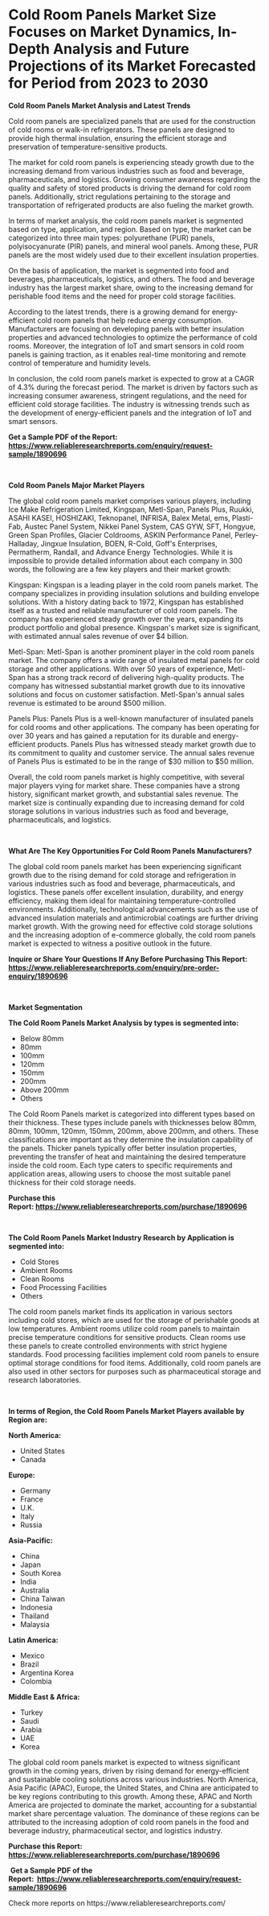 <p><h1>Cold Room Panels Market Size Focuses on Market Dynamics, In-Depth Analysis and Future Projections of its Market Forecasted for Period from 2023 to 2030</h1></p><p><strong>Cold Room Panels Market Analysis and Latest Trends</strong></p>
<p><p>Cold room panels are specialized panels that are used for the construction of cold rooms or walk-in refrigerators. These panels are designed to provide high thermal insulation, ensuring the efficient storage and preservation of temperature-sensitive products.</p><p>The market for cold room panels is experiencing steady growth due to the increasing demand from various industries such as food and beverage, pharmaceuticals, and logistics. Growing consumer awareness regarding the quality and safety of stored products is driving the demand for cold room panels. Additionally, strict regulations pertaining to the storage and transportation of refrigerated products are also fueling the market growth.</p><p>In terms of market analysis, the cold room panels market is segmented based on type, application, and region. Based on type, the market can be categorized into three main types: polyurethane (PUR) panels, polyisocyanurate (PIR) panels, and mineral wool panels. Among these, PUR panels are the most widely used due to their excellent insulation properties.</p><p>On the basis of application, the market is segmented into food and beverages, pharmaceuticals, logistics, and others. The food and beverage industry has the largest market share, owing to the increasing demand for perishable food items and the need for proper cold storage facilities.</p><p>According to the latest trends, there is a growing demand for energy-efficient cold room panels that help reduce energy consumption. Manufacturers are focusing on developing panels with better insulation properties and advanced technologies to optimize the performance of cold rooms. Moreover, the integration of IoT and smart sensors in cold room panels is gaining traction, as it enables real-time monitoring and remote control of temperature and humidity levels.</p><p>In conclusion, the cold room panels market is expected to grow at a CAGR of 4.3% during the forecast period. The market is driven by factors such as increasing consumer awareness, stringent regulations, and the need for efficient cold storage facilities. The industry is witnessing trends such as the development of energy-efficient panels and the integration of IoT and smart sensors.</p></p>
<p><strong>Get a Sample PDF of the Report:&nbsp; <a href="https://www.reliableresearchreports.com/enquiry/request-sample/1890696">https://www.reliableresearchreports.com/enquiry/request-sample/1890696</a></strong></p>
<p>&nbsp;</p>
<p><strong>Cold Room Panels Major Market Players</strong></p>
<p><p>The global cold room panels market comprises various players, including Ice Make Refrigeration Limited, Kingspan, Metl-Span, Panels Plus, Ruukki, ASAHI KASEI, HOSHIZAKI, Teknopanel, INFRISA, Balex Metal, ems, Plasti-Fab, Austec Panel System, Nikkei Panel System, CAS GYW, SFT, Hongyue, Green Span Profiles, Glacier Coldrooms, ASKIN Performance Panel, Perley-Halladay, Jingxue Insulation, BOEN, R-Cold, Goff's Enterprises, Permatherm, Randall, and Advance Energy Technologies. While it is impossible to provide detailed information about each company in 300 words, the following are a few key players and their market growth:</p><p>Kingspan: Kingspan is a leading player in the cold room panels market. The company specializes in providing insulation solutions and building envelope solutions. With a history dating back to 1972, Kingspan has established itself as a trusted and reliable manufacturer of cold room panels. The company has experienced steady growth over the years, expanding its product portfolio and global presence. Kingspan's market size is significant, with estimated annual sales revenue of over $4 billion.</p><p>Metl-Span: Metl-Span is another prominent player in the cold room panels market. The company offers a wide range of insulated metal panels for cold storage and other applications. With over 50 years of experience, Metl-Span has a strong track record of delivering high-quality products. The company has witnessed substantial market growth due to its innovative solutions and focus on customer satisfaction. Metl-Span's annual sales revenue is estimated to be around $500 million.</p><p>Panels Plus: Panels Plus is a well-known manufacturer of insulated panels for cold rooms and other applications. The company has been operating for over 30 years and has gained a reputation for its durable and energy-efficient products. Panels Plus has witnessed steady market growth due to its commitment to quality and customer service. The annual sales revenue of Panels Plus is estimated to be in the range of $30 million to $50 million.</p><p>Overall, the cold room panels market is highly competitive, with several major players vying for market share. These companies have a strong history, significant market growth, and substantial sales revenue. The market size is continually expanding due to increasing demand for cold storage solutions in various industries such as food and beverage, pharmaceuticals, and logistics.</p></p>
<p>&nbsp;</p>
<p><strong>What Are The Key Opportunities For Cold Room Panels Manufacturers?</strong></p>
<p><p>The global cold room panels market has been experiencing significant growth due to the rising demand for cold storage and refrigeration in various industries such as food and beverage, pharmaceuticals, and logistics. These panels offer excellent insulation, durability, and energy efficiency, making them ideal for maintaining temperature-controlled environments. Additionally, technological advancements such as the use of advanced insulation materials and antimicrobial coatings are further driving market growth. With the growing need for effective cold storage solutions and the increasing adoption of e-commerce globally, the cold room panels market is expected to witness a positive outlook in the future.</p></p>
<p><strong>Inquire or Share Your Questions If Any Before Purchasing This Report: <a href="https://www.reliableresearchreports.com/enquiry/pre-order-enquiry/1890696">https://www.reliableresearchreports.com/enquiry/pre-order-enquiry/1890696</a></strong></p>
<p>&nbsp;</p>
<p><strong>Market Segmentation</strong></p>
<p><strong>The Cold Room Panels Market Analysis by types is segmented into:</strong></p>
<p><ul><li>Below 80mm</li><li>80mm</li><li>100mm</li><li>120mm</li><li>150mm</li><li>200mm</li><li>Above 200mm</li><li>Others</li></ul></p>
<p><p>The Cold Room Panels market is categorized into different types based on their thickness. These types include panels with thicknesses below 80mm, 80mm, 100mm, 120mm, 150mm, 200mm, above 200mm, and others. These classifications are important as they determine the insulation capability of the panels. Thicker panels typically offer better insulation properties, preventing the transfer of heat and maintaining the desired temperature inside the cold room. Each type caters to specific requirements and application areas, allowing users to choose the most suitable panel thickness for their cold storage needs.</p></p>
<p><strong>Purchase this Report:&nbsp;<a href="https://www.reliableresearchreports.com/purchase/1890696">https://www.reliableresearchreports.com/purchase/1890696</a></strong></p>
<p>&nbsp;</p>
<p><strong>The Cold Room Panels Market Industry Research by Application is segmented into:</strong></p>
<p><ul><li>Cold Stores</li><li>Ambient Rooms</li><li>Clean Rooms</li><li>Food Processing Facilities</li><li>Others</li></ul></p>
<p><p>The cold room panels market finds its application in various sectors including cold stores, which are used for the storage of perishable goods at low temperatures. Ambient rooms utilize cold room panels to maintain precise temperature conditions for sensitive products. Clean rooms use these panels to create controlled environments with strict hygiene standards. Food processing facilities implement cold room panels to ensure optimal storage conditions for food items. Additionally, cold room panels are also used in other sectors for purposes such as pharmaceutical storage and research laboratories.</p></p>
<p>&nbsp;</p>
<p><strong>In terms of Region, the Cold Room Panels Market Players available by Region are:</strong></p>
<p>
    <p> <strong> North America: </strong>
        <ul>
            <li>United States</li>
            <li>Canada</li>
        </ul>
        </p> 
    <p> <strong> Europe: </strong>
        <ul>
            <li>Germany</li>
            <li>France</li>
            <li>U.K.</li>
            <li>Italy</li>
            <li>Russia</li>
        </ul>
        </p> 
    <p> <strong> Asia-Pacific: </strong>
        <ul>
            <li>China</li>
            <li>Japan</li>
            <li>South Korea</li>
            <li>India</li>
            <li>Australia</li>
            <li>China Taiwan</li>
            <li>Indonesia</li>
            <li>Thailand</li>
            <li>Malaysia</li>
        </ul>
        </p> 
    <p> <strong> Latin America: </strong>
        <ul>
            <li>Mexico</li>
            <li>Brazil</li>
            <li>Argentina Korea</li>
            <li>Colombia</li>
        </ul>
        </p> 
    <p> <strong> Middle East & Africa: </strong>
        <ul>
            <li>Turkey</li>
            <li>Saudi</li>
            <li>Arabia</li>
            <li>UAE</li>
            <li>Korea</li>
        </ul>
    </p>
    </p>
<p><p>The global cold room panels market is expected to witness significant growth in the coming years, driven by rising demand for energy-efficient and sustainable cooling solutions across various industries. North America, Asia Pacific (APAC), Europe, the United States, and China are anticipated to be key regions contributing to this growth. Among these, APAC and North America are projected to dominate the market, accounting for a substantial market share percentage valuation. The dominance of these regions can be attributed to the increasing adoption of cold room panels in the food and beverage industry, pharmaceutical sector, and logistics industry.</p></p>
<p><strong>Purchase this Report: <a href="https://www.reliableresearchreports.com/purchase/1890696">https://www.reliableresearchreports.com/purchase/1890696</a></strong></p>
<p>&nbsp;<strong>Get a Sample PDF of the Report:&nbsp;&nbsp;<a href="https://www.reliableresearchreports.com/enquiry/request-sample/1890696">https://www.reliableresearchreports.com/enquiry/request-sample/1890696</a></strong></p>
<p><strong></strong></p>
<p>Check more reports on https://www.reliableresearchreports.com/</p>